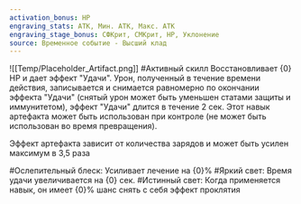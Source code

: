 ```yaml
---
activation_bonus: HP
engraving_stats: АТК, Мин. АТК, Макс. АТК
engraving_stage_bonus: СФКрит, СМКрит, HP, Уклонение
source: Временное событие - Высший клад
---
```

![[Temp/Placeholder_Artifact.png]]
#Активный скилл
Восстановливает {0} НР и дает эффект "Удачи". Урон, полученный в течение времени действия, записывается и снимается равномерно по окончании эффекта "Удачи" (снятый урон может быть уменьшен статами защиты и иммунитетом), эффект "Удачи" длится в течение 2 сек. Этот навык артефакта может быть использован при контроле (не может быть использован во время превращения).

Эффект артефакта зависит от количества зарядов и может быть усилен максимум в 3,5 раза

#Ослепительный блеск: 
Усиливает лечение на {0}%
#Яркий свет: 
Время удачи увеличивается на {0} сек.
#Истинный свет: 
Когда применяется навык, он имеет {0}% шанс снять с себя эффект проклятия
